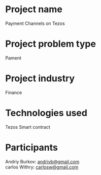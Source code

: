 # Project name
Payment Channels on Tezos

# Project problem type
Pament

# Project industry
Finance

# Technologies used
Tezos Smart contract

# Participants
Andriy Burkov: andriyb@gmail.com<br/>
carlos Withry: carlosw@gmail.com
